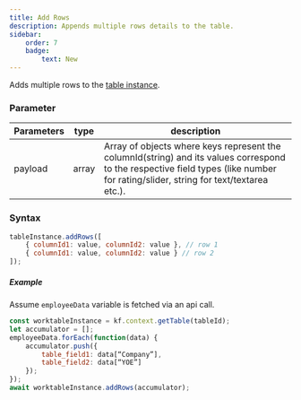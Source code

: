 ```yaml
---
title: Add Rows
description: Appends multiple rows details to the table.
sidebar:
    order: 7
    badge:
        text: New
---
```


Adds multiple rows to the [table instance](/lcnc-sdk-js/form/gettable/).

### Parameter

| Parameters | type  | description                                                                                                                                          |
| ---------- | ----- | ---------------------------------------------------------------------------------------------------------------------------------------------------- |
| payload    | array | Array of objects where keys represent the columnId(string) and its values correspond to the respective field types (like number for rating/slider, string for text/textarea etc.). |

### Syntax

```js
tableInstance.addRows([
	{ columnId1: value, columnId2: value }, // row 1
	{ columnId1: value, columnId2: value } // row 2
]);
```

##### Example

Assume `employeeData` variable is fetched via an api call.

```js
const worktableInstance = kf.context.getTable(tableId);
let accumulator = [];
employeeData.forEach(function(data) {
    accumulator.push({
        table_field1: data[“Company”],
        table_field2: data[“YOE”]
    });
});
await worktableInstance.addRows(accumulator);

```
